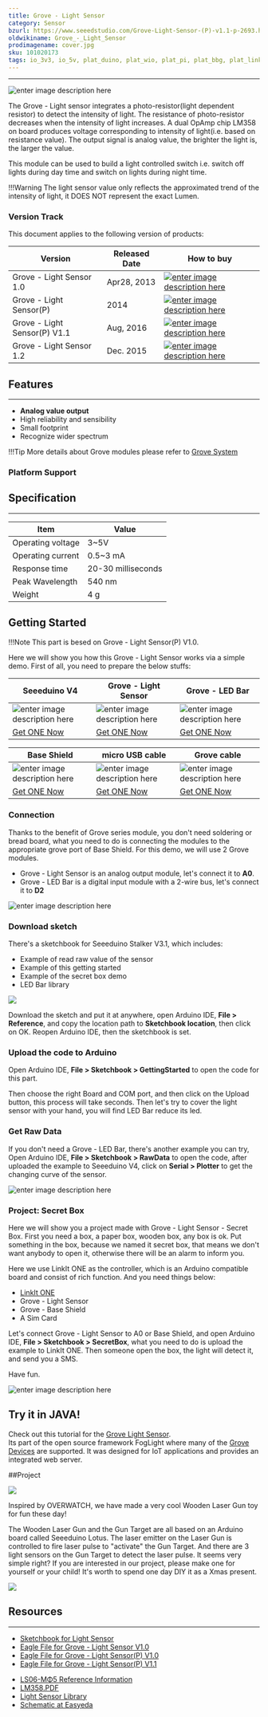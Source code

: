 ```yaml
---
title: Grove - Light Sensor
category: Sensor
bzurl: https://www.seeedstudio.com/Grove-Light-Sensor-(P)-v1.1-p-2693.html
oldwikiname: Grove_-_Light_Sensor
prodimagename: cover.jpg
sku: 101020173
tags: io_3v3, io_5v, plat_duino, plat_wio, plat_pi, plat_bbg, plat_linkit
---
```


---
![enter image description here](https://raw.githubusercontent.com/SeeedDocument/Grove_Light_Sensor/master/images/cover.jpg)


The Grove - Light sensor integrates a photo-resistor(light dependent resistor) to detect the intensity of light. The resistance of photo-resistor decreases when the intensity of light increases. A dual OpAmp chip LM358 on board produces voltage corresponding to intensity of light(i.e. based on resistance value). The output signal is analog value, the brighter the light is, the larger the value.

This module can be used to build a light controlled switch i.e. switch off lights during day time and switch on lights during night time.


!!!Warning
    The light sensor value only reflects the approximated trend of the intensity of light, it DOES NOT represent the exact Lumen.


### Version Track
This document applies to the following version of products:

| Version 	| Released Date	| How to buy	|
|-----------|---------------|---------------|
|Grove - Light Sensor 1.0 | Apr28, 2013|[![enter image description here](https://raw.githubusercontent.com/SeeedDocument/Grove_Light_Sensor/master/images/300px-Get_One_Now_Banner.png)](http://www.seeedstudio.com/Grove-Light-Sensor-p-746.html)|
|Grove - Light Sensor(P)| 2014 | [![enter image description here](https://raw.githubusercontent.com/SeeedDocument/Grove_Light_Sensor/master/images/300px-Get_One_Now_Banner.png)](http://www.seeedstudio.com/Grove-Light-Sensor(P)-p-1253.html)|
|Grove - Light Sensor(P) V1.1| Aug, 2016| [![enter image description here](https://raw.githubusercontent.com/SeeedDocument/Grove_Light_Sensor/master/images/300px-Get_One_Now_Banner.png)](http://www.seeedstudio.com/Grove-Light-Sensor(P)-p-1253.html)|
|Grove - Light Sensor 1.2|Dec. 2015|[![enter image description here](https://raw.githubusercontent.com/SeeedDocument/Grove_Light_Sensor/master/images/300px-Get_One_Now_Banner.png)](https://www.seeedstudio.com/Grove-Light-Sensor-v1.2-p-2727.html)|


## Features
-----
* **Analog value output**
* High reliability and sensibility
* Small footprint
* Recognize wider spectrum

!!!Tip
    More details about Grove modules please refer to [Grove System](http://wiki.seeed.cc/Grove_System/)

### Platform Support



## Specification
----
|Item|Value|
|-----|--------|
|Operating voltage|3~5V|
|Operating current|	0.5~3 mA|
|Response time|20-30 milliseconds|
|Peak Wavelength|540 nm|
|Weight|4 g|


## Getting Started

!!!Note
    This part is besed on Grove - Light Sensor(P) V1.0.

Here we will show you how this Grove - Light Sensor works via a simple demo. First of all, you need to prepare the below stuffs:

| Seeeduino V4 | Grove - Light Sensor | Grove - LED Bar |
|--------------|----------------------|-----------------|
|![enter image description here](https://raw.githubusercontent.com/SeeedDocument/Grove_Light_Sensor/master/images/gs_1.jpg)|![enter image description here](https://raw.githubusercontent.com/SeeedDocument/Grove_Light_Sensor/master/images/gs_2.jpg)|![enter image description here](https://raw.githubusercontent.com/SeeedDocument/Grove_Light_Sensor/master/images/gs_3.jpg)|
|[Get ONE Now](http://www.seeedstudio.com/Seeeduino-V4.2-p-2517.html)|[Get ONE Now](http://www.seeedstudio.com/Grove-Light-Sensor%28P%29-p-1253.html)|[Get ONE Now](http://www.seeedstudio.com/Grove-LED-Bar-v2.0-p-2474.html)|


| Base Shield | micro USB cable | Grove cable |
|---------------|---------------|-------------|
|![enter image description here](https://raw.githubusercontent.com/SeeedDocument/Grove_Light_Sensor/master/images/gs_4.jpg)|![enter image description here](https://raw.githubusercontent.com/SeeedDocument/Grove_Light_Sensor/master/images/gs_5.jpg)|![enter image description here](https://raw.githubusercontent.com/SeeedDocument/Grove_Light_Sensor/master/images/gs_6.jpg)|
|[Get ONE Now](http://www.seeedstudio.com/Base-Shield-V2-p-1378.html)|[Get ONE Now](http://www.seeedstudio.com/Micro-USB-Cable-100cm-p-1476.html)|[Get ONE Now](http://www.seeedstudio.com/Grove-Universal-4-Pin-20cm-Unbuckled-Cable-%285-PCs-Pack%29-p-749.html)|



### Connection

Thanks to the benefit of Grove series module, you don't need soldering or bread board, what you need to do is connecting the modules to the appropriate grove port of Base Shield. For this demo, we will use 2 Grove modules.

* Grove - Light Sensor is an analog output module, let's connect it to **A0**.
* Grove - LED Bar is a digital input module with a 2-wire bus, let's connect it to **D2**

![enter image description here](https://raw.githubusercontent.com/SeeedDocument/Grove_Light_Sensor/master/images/connect.jpeg)

### Download sketch

There's a sketchbook for Seeeduino Stalker V3.1, which includes:

* Example of read raw value of the sensor
* Example of this getting started
* Example of the secret box demo
* LED Bar library

[![](https://raw.githubusercontent.com/SeeedDocument/Grove_Light_Sensor/master/images/sketch_download.png)](https://github.com/Seeed-Studio/Sketch_Grove_Light_Sensor)

Download the sketch and put it at anywhere, open Arduino IDE, **File > Reference**, and copy the location path to **Sketchbook location**, then click on OK. Reopen Arduino IDE, then the sketchbook is set.

### Upload the code to Arduino

Open Arduino IDE, **File > Sketchbook > GettingStarted** to open the code for this part.

Then choose the right Board and COM port, and then click on the Upload button, this process will take seconds. Then let's try to cover the light sensor with your hand, you will find LED Bar reduce its led.

### Get Raw Data

If you don't need a Grove - LED Bar, there's another example you can try, Open Arduino IDE, **File > Sketchbook > RawData** to open the code, after uploaded the example to Seeeduino V4, click on **Serial > Plotter** to get the changing curve of the sensor.

![enter image description here](https://raw.githubusercontent.com/SeeedDocument/Grove_Light_Sensor/master/images/raw_data.png)


### Project: Secret Box

Here we will show you a project made with Grove - Light Sensor - Secret Box. First you need a box, a paper box, wooden box, any box is ok. Put something in the box, because we named it secret box, that means we don't want anybody to open it, otherwise there will be an alarm to inform you.

Here we use LinkIt ONE as the controller, which is an Arduino compatible board and consist of rich function. And you need things below:

* [LinkIt ONE](http://www.seeedstudio.com/LinkIt-ONE-p-2017.html)
* Grove - Light Sensor
* Grove - Base Shield
* A Sim Card

Let's connect Grove - Light Sensor to A0 or Base Shield, and open Arduino IDE, **File > Sketchbook > SecretBox**, what you need to do is upload the example to LinkIt ONE. Then someone open the box, the light will detect it, and send you a SMS.

Have fun.

![enter image description here](https://raw.githubusercontent.com/SeeedDocument/Grove_Light_Sensor/master/images/secret_box.png)

## Try it in JAVA!

Check out this tutorial for the [Grove Light Sensor](https://github.com/oci-pronghorn/FogLight-Grove/blob/master/LightSensor/README.md).   
Its part of the open source framework FogLight where  many of the [Grove Devices](https://github.com/oci-pronghorn/FogLight-Grove) are supported. 
It was designed for IoT applications and provides an integrated web server.   

##Project

![](https://raw.githubusercontent.com/SeeedDocument/Seeeduino_Lotus/master/img/gun.jpg)

Inspired by OVERWATCH, we have made a very cool Wooden Laser Gun toy for fun these day!

The Wooden Laser Gun and the Gun Target are all based on an Arduino board called Seeeduino Lotus. The laser emitter on the Laser Gun is controlled to fire laser pulse to "activate" the Gun Target. And there are 3 light sensors on the Gun Target to detect the laser pulse. It seems very simple right? If you are interested in our project, please make one for yourself or your child! It's worth to spend one day DIY it as a Xmas present.    

[![](https://raw.githubusercontent.com/SeeedDocument/Seeed-WiKi/master/docs/images/make.png)](http://www.instructables.com/id/DIY-a-Wooden-Laser-Gun-As-a-Xmas-Present-for-Your-/)

## Resources
---

* [Sketchbook for Light Sensor](https://github.com/Seeed-Studio/Sketch_Grove_Light_Sensor)
* [Eagle File for Grove - Light Sensor V1.0](https://github.com/SeeedDocument/Grove_Light_Sensor/raw/master/resources/Grove%20-%20Light%20Sensor.zip)
* [Eagle File for Grove - Light Sensor(P) V1.0](https://github.com/SeeedDocument/Grove_Light_Sensor/raw/master/resources/Grove%20-%20Light%20Sensor%28P%29.zip)
* [Eagle File for Grove - Light Sensor(P) V1.1](https://github.com/SeeedDocument/Grove_Light_Sensor/raw/master/resources/Grove%20-%20Light%20Sensor%28P%29%20v1.1.zip)
- [LS06-MΦ5 Reference Information](https://github.com/SeeedDocument/Grove_Light_Sensor/raw/master/res/LS06-M%CE%A65_datasheet.pdf)
- [LM358.PDF](https://github.com/SeeedDocument/Grove_Light_Sensor/raw/master/res/LM358.pdf)
- [Light Sensor Library](https://github.com/Seeed-Studio/Light_Sensor)
- [Schematic at Easyeda](https://easyeda.com/Seeed/Grove_Light_sensor_v1_1-32d2a4ff5a8a4d928df91da1d8c647a0)
